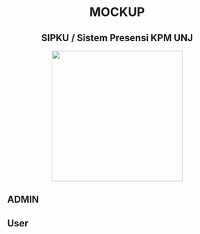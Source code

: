 
<h1 align="center"> MOCKUP </h1> 
<h2 align="center"> SIPKU / Sistem Presensi KPM UNJ </h2> 
<p align="center"> 
    <img src="http://www.kpmunj.org/wp-content/uploads/2018/10/LOGO_KPM_UNJ_2018.png" height="300" align="center"></img>
</p>

## ADMIN ##

## User ##

